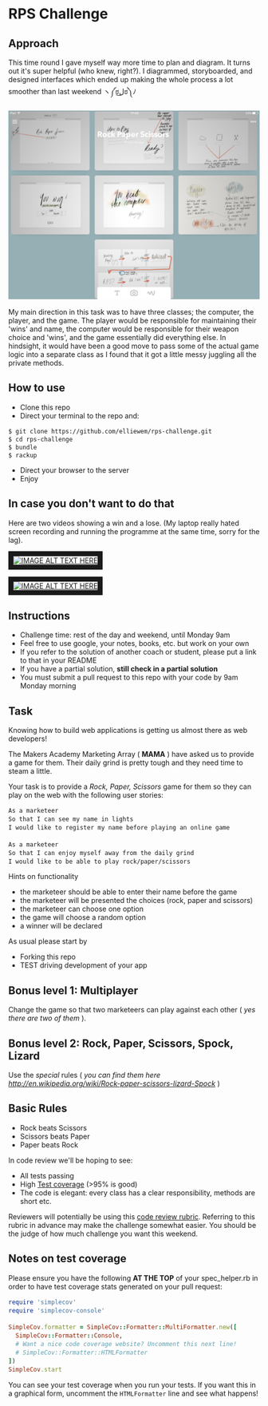 # RPS Challenge

Approach
-------
This time round I gave myself way more time to plan and diagram. It turns out it's super helpful (who knew, right?). I diagrammed, storyboarded, and designed interfaces which ended up making the whole process a lot smoother than last weekend ヽ༼ಠل͜ಠ༽ﾉ

![evidence of diagramming](https://github.com/elliewem/rps-challenge/blob/master/IMG_0382.PNG)

My main direction in this task was to have three classes; the computer, the player, and the game. The player would be responsible for maintaining their 'wins' and name, the computer would be responsible for their weapon choice and 'wins', and the game essentially did everything else. In hindsight, it would have been a good move to pass some of the actual game logic into a separate class as I found that it got a little messy juggling all the private methods.

How to use
-------
* Clone this repo
* Direct your terminal to the repo and:

```
$ git clone https://github.com/elliewem/rps-challenge.git
$ cd rps-challenge
$ bundle
$ rackup
```
* Direct your browser to the server
* Enjoy

In case you don't want to do that
-------
Here are two videos showing a win and a lose. (My laptop really hated screen recording and running the programme at the same time, sorry for the lag).

<a href="https://youtu.be/tRXEF5BzXAw
" target="_blank"><img src="http://img.youtube.com/vi/tRXEF5BzXAw/0.jpg" 
alt="IMAGE ALT TEXT HERE" width="240" height="180" border="10" /></a>

<a href="https://youtu.be/J36VoLHBmxE
" target="_blank"><img src="http://img.youtube.com/vi/J36VoLHBmxE/0.jpg"
alt="IMAGE ALT TEXT HERE" width="240" height="180" border="10" /></a>


Instructions
-------

* Challenge time: rest of the day and weekend, until Monday 9am
* Feel free to use google, your notes, books, etc. but work on your own
* If you refer to the solution of another coach or student, please put a link to that in your README
* If you have a partial solution, **still check in a partial solution**
* You must submit a pull request to this repo with your code by 9am Monday morning

Task
----

Knowing how to build web applications is getting us almost there as web developers!

The Makers Academy Marketing Array ( **MAMA** ) have asked us to provide a game for them. Their daily grind is pretty tough and they need time to steam a little.

Your task is to provide a _Rock, Paper, Scissors_ game for them so they can play on the web with the following user stories:

```sh
As a marketeer
So that I can see my name in lights
I would like to register my name before playing an online game

As a marketeer
So that I can enjoy myself away from the daily grind
I would like to be able to play rock/paper/scissors
```

Hints on functionality

- the marketeer should be able to enter their name before the game
- the marketeer will be presented the choices (rock, paper and scissors)
- the marketeer can choose one option
- the game will choose a random option
- a winner will be declared


As usual please start by

* Forking this repo
* TEST driving development of your app


## Bonus level 1: Multiplayer

Change the game so that two marketeers can play against each other ( _yes there are two of them_ ).

## Bonus level 2: Rock, Paper, Scissors, Spock, Lizard

Use the _special_ rules ( _you can find them here http://en.wikipedia.org/wiki/Rock-paper-scissors-lizard-Spock_ )

## Basic Rules

- Rock beats Scissors
- Scissors beats Paper
- Paper beats Rock

In code review we'll be hoping to see:

* All tests passing
* High [Test coverage](https://github.com/makersacademy/course/blob/master/pills/test_coverage.md) (>95% is good)
* The code is elegant: every class has a clear responsibility, methods are short etc.

Reviewers will potentially be using this [code review rubric](docs/review.md).  Referring to this rubric in advance may make the challenge somewhat easier.  You should be the judge of how much challenge you want this weekend.

Notes on test coverage
----------------------

Please ensure you have the following **AT THE TOP** of your spec_helper.rb in order to have test coverage stats generated
on your pull request:

```ruby
require 'simplecov'
require 'simplecov-console'

SimpleCov.formatter = SimpleCov::Formatter::MultiFormatter.new([
  SimpleCov::Formatter::Console,
  # Want a nice code coverage website? Uncomment this next line!
  # SimpleCov::Formatter::HTMLFormatter
])
SimpleCov.start
```

You can see your test coverage when you run your tests. If you want this in a graphical form, uncomment the `HTMLFormatter` line and see what happens!
